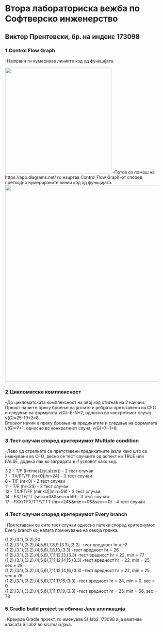 # Втора лабораториска вежба по Софтверско инженерство

## Виктор Прентовски, бр. на индекс 173098

### 1.Control Flow Graph

-Најпрвин ги нумерирав линиите код од функцијата.

<img src="https://user-images.githubusercontent.com/80844421/119828773-ccae2b80-befa-11eb-9bd8-899188294c8a.png" height="350">
-Потоа со помош на https://app.diagrams.net/ го нацртав Control Flow Graph-от според претходно нумерираните линии код од функцијата.

<img src="https://user-images.githubusercontent.com/80844421/119828777-cd46c200-befa-11eb-8476-5c97c76567c8.png" height="650">

### 2.Цикломатска комплексност

-До цикломатската комплексност на овој код стигнав на 2 начини.  
Првиот начин е преку броење на јазлите и ребрата претставени на CFG и следење на формулата v(G)=E-N+2, односно во конкретниот случај v(G)=25-19+2=8.  
Вториот начин е преку броење на предикатите и следење на формулата v(G)=P+1, односно во конкретниот случај v(G)=7+1=8.

### 3.Тест случаи според критериумот Multiple condition

-Лево од стрелката се претставени предикатните јазли како што се именувани во CFG, десно се тест случаите од аспект на TRUE или FALSE, додека пак во заградата е if условот како код.  

3.2 - T/F 	     (i<timesList.size()) 	- 2 тест случаи  
7 - TX/FT/FF 	     (hr<0||hr>24)     		- 3 тест случаи  
8 - T/F 	     (hr<0)		       	- 2 тест случаи  
11 - T/F 	     (hr<24)	       		- 2 тест случаи  
12 - TX/FT/FF 	     (min<0||min>59)  		- 3 тест случаи  
14 - FX/TF/TT 	     (sec>=0&&sec<=59)		- 3 тест случаи  
17 - FXX/TFX/TTF/TTT (hr==24&&min==0&&sec==0)   - 4 тест случаи  

### 4.Тест случаи според критериумот Every branch

-Претставени се сите тест случаи односно патеки според критериумот Every branch кој налага поминување на секоја гранка.  

(1,2),(3.1),(3.2),20  
(1,2),(3.1),(3.2),(4,5,6),7,8,9,(3.3),(3.2)     -тест вредност hr = -2  
(1,2),(3.1),(3.2),(4,5,6),7,8,10,(3.3)          -тест вредност hr = 26  
(1,2),(3.1),(3.2),(4,5,6),7,11,12,13,(3.3)	-тест вредност hr = 22, min = 77  
(1,2),(3.1),(3.2),(4,5,6),7,11,12,14,15,(3.3)	-тест вредност hr = 22, min = 25, sec = 28  
(1,2),(3.1),(3.2),(4,5,6),7,11,12,14,16,(3.3)	-тест вредност hr = 22, min = 25, sec = 79  
(1,2),(3.1),(3.2),(4,5,6),7,11,17,18,(3.3)	-тест вредност hr = 24, min = 0, sec = 0  
(1,2),(3.1),(3.2),(4,5,6),7,11,17,19,(3.3)	-тест вредност hr = 25, min = 66, sec = 78  

### 5.Gradle build project за обична Java апликација  

-Креирав Gradle проект, го именував SI_lab2_173098 и ја вметнав класата SILab2 во src/main/java.
